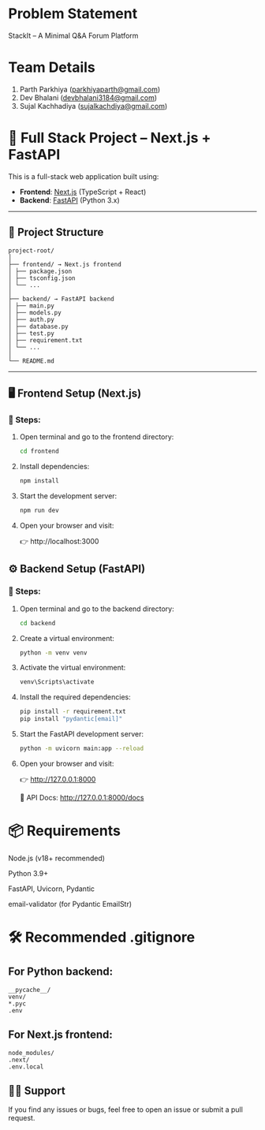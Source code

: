 # Problem Statement

StackIt – A Minimal Q&A Forum Platform

# Team Details

1. Parth Parkhiya (parkhiyaparth@gmail.com)
2. Dev Bhalani (devbhalani3184@gmail.com)
3. Sujal Kachhadiya (sujalkachdiya@gmail.com)

# 🚀 Full Stack Project – Next.js + FastAPI

This is a full-stack web application built using:

- **Frontend**: [Next.js](https://nextjs.org/) (TypeScript + React)
- **Backend**: [FastAPI](https://fastapi.tiangolo.com/) (Python 3.x)

---

## 📁 Project Structure


    project-root/
    │
    ├── frontend/ → Next.js frontend
    │ ├── package.json
    │ ├── tsconfig.json
    │ └── ...
    │
    ├── backend/ → FastAPI backend
    │ ├── main.py
    │ ├── models.py
    │ ├── auth.py
    │ ├── database.py
    │ ├── test.py
    │ ├── requirement.txt
    │ └── ...
    │
    └── README.md



---

## 🖥️ Frontend Setup (Next.js)

### 🔧 Steps:

1. Open terminal and go to the frontend directory:
   
   ```bash
   cd frontend

2. Install dependencies:
   
   ```bash
   npm install

3. Start the development server:
   
    ```bash
   npm run dev

4. Open your browser and visit:
   
   👉 http://localhost:3000

    
## ⚙️ Backend Setup (FastAPI)

### 🔧 Steps:

1. Open terminal and go to the backend directory:
   
   ```bash
   cd backend

2. Create a virtual environment:
   
   ```bash
   python -m venv venv

3. Activate the virtual environment:

   ```bash
   venv\Scripts\activate

4. Install the required dependencies:
   
   ```bash
   pip install -r requirement.txt
   pip install "pydantic[email]"

5. Start the FastAPI development server:
    
    ```bash
    python -m uvicorn main:app --reload

6. Open your browser and visit:
    
   👉 http://127.0.0.1:8000

   📘 API Docs: http://127.0.0.1:8000/docs    


# 📦 Requirements

Node.js (v18+ recommended)

Python 3.9+

FastAPI, Uvicorn, Pydantic

email-validator (for Pydantic EmailStr)

# 🛠 Recommended .gitignore

## For Python backend:
    __pycache__/
    venv/
    *.pyc
    .env

## For Next.js frontend:
    node_modules/
    .next/
    .env.local

## 🙋‍♂️ Support

If you find any issues or bugs, feel free to open an issue or submit a pull request.






